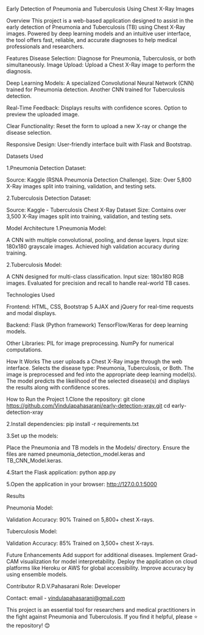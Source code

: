 Early Detection of Pneumonia and Tuberculosis Using Chest X-Ray Images

Overview
This project is a web-based application designed to assist in the early detection of Pneumonia and Tuberculosis (TB) using Chest X-Ray images. Powered by deep learning models and an intuitive user interface, the tool offers fast, reliable, and accurate diagnoses to help medical professionals and researchers.

Features
Disease Selection: Diagnose for Pneumonia, Tuberculosis, or both simultaneously.
Image Upload: Upload a Chest X-Ray image to perform the diagnosis.

Deep Learning Models:
A specialized Convolutional Neural Network (CNN) trained for Pneumonia detection.
Another CNN trained for Tuberculosis detection.

Real-Time Feedback:
Displays results with confidence scores.
Option to preview the uploaded image.

Clear Functionality: Reset the form to upload a new X-ray or change the disease selection.

Responsive Design: User-friendly interface built with Flask and Bootstrap.

Datasets Used

1.Pneumonia Detection Dataset:

Source: Kaggle (RSNA Pneumonia Detection Challenge).
Size: Over 5,800 X-Ray images split into training, validation, and testing sets.

2.Tuberculosis Detection Dataset:

Source: Kaggle - Tuberculosis Chest X-Ray Dataset
Size: Contains over 3,500 X-Ray images split into training, validation, and testing sets.

Model Architecture
1.Pneumonia Model:

A CNN with multiple convolutional, pooling, and dense layers.
Input size: 180x180 grayscale images.
Achieved high validation accuracy during training.

2.Tuberculosis Model:

A CNN designed for multi-class classification.
Input size: 180x180 RGB images.
Evaluated for precision and recall to handle real-world TB cases.

Technologies Used

Frontend:
HTML, CSS, Bootstrap 5
AJAX and jQuery for real-time requests and modal displays.

Backend:
Flask (Python framework)
TensorFlow/Keras for deep learning models.

Other Libraries:
PIL for image preprocessing.
NumPy for numerical computations.

How It Works
The user uploads a Chest X-Ray image through the web interface.
Selects the disease type: Pneumonia, Tuberculosis, or Both.
The image is preprocessed and fed into the appropriate deep learning model(s).
The model predicts the likelihood of the selected disease(s) and displays the results along with confidence scores.

How to Run the Project
1.Clone the repository:
git clone https://github.com/Vindulapahasarani/early-detection-xray.git
cd early-detection-xray

2.Install dependencies:
pip install -r requirements.txt

3.Set up the models:

Place the Pneumonia and TB models in the Models/ directory.
Ensure the files are named pneumonia_detection_model.keras and TB_CNN_Model.keras.

4.Start the Flask application:
python app.py

5.Open the application in your browser:
http://127.0.0.1:5000

Results

Pneumonia Model:

Validation Accuracy: 90%
Trained on 5,800+ chest X-rays.

Tuberculosis Model:

Validation Accuracy: 85%
Trained on 3,500+ chest X-rays.

Future Enhancements
Add support for additional diseases.
Implement Grad-CAM visualization for model interpretability.
Deploy the application on cloud platforms like Heroku or AWS for global accessibility.
Improve accuracy by using ensemble models.

Contributor
R.D.V.Pahasarani
Role: Developer

Contact: 
email - vindulapahasarani@gmail.com

This project is an essential tool for researchers and medical practitioners in the fight against Pneumonia and Tuberculosis. If you find it helpful, please ⭐ the repository! 😊
